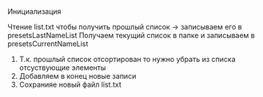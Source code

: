 Инициализация


Чтение list.txt чтобы получить прошлый список -> записываем его в presetsLastNameList
Получаем текущий список в папке и записываем в presetsCurrentNameList

1) Т.к. прошлый список отсортирован то нужно убрать из списка отсуствующие элементы
2) Добавляем в конец новые записи
3) Сохранияе новый файл list.txt
